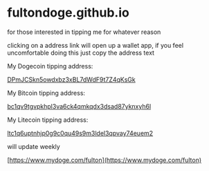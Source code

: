 # fultondoge.github.io

for those interested in tipping me for whatever reason

clicking on a address link will open up a wallet app, if you feel uncomfortable doing this just copy the address text

My Dogecoin tipping address: 

[DPmJCSkn5owdxbz3xBL7dWdF9t7Z4qKsGk](dogecoin:DPmJCSkn5owdxbz3xBL7dWdF9t7Z4qKsGk)  

My Bitcoin tipping address: 

[bc1qv9tgvpkhpl3va6ck4qmkqdx3dsad87yknxyh6l](bitcoin:bc1qv9tgvpkhpl3va6ck4qmkqdx3dsad87yknxyh6l) 

My Litecoin tipping address: 

[ltc1q6uptnhjp0g9c0qu49s9m3ldel3qpvay74euem2](litecoin:ltc1q6uptnhjp0g9c0qu49s9m3ldel3qpvay74euem2)  


will update weekly


[https://www.mydoge.com/fulton](https://www.mydoge.com/fulton)
